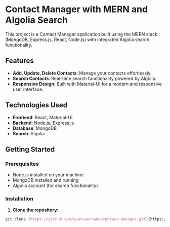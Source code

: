 # Contact Manager with MERN and Algolia Search

This project is a Contact Manager application built using the MERN stack (MongoDB, Express.js, React, Node.js) with integrated Algolia search functionality. 

## Features

- **Add, Update, Delete Contacts**: Manage your contacts effortlessly.
- **Search Contacts**: Real-time search functionality powered by Algolia.
- **Responsive Design**: Built with Material-UI for a modern and responsive user interface.

## Technologies Used

- **Frontend**: React, Material-UI
- **Backend**: Node.js, Express.js
- **Database**: MongoDB
- **Search**: Algolia

## Getting Started

### Prerequisites

- Node.js installed on your machine
- MongoDB installed and running
- Algolia account (for search functionality)

### Installation

1. **Clone the repository:**

```sh
git clone [https://github.com/yourusername/contact-manager.git](https://github.com/CheSubhro/algoliamern.git)

